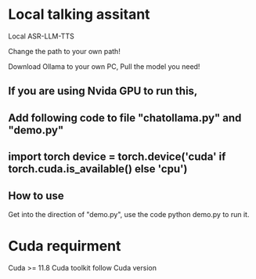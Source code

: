 # Local talking assitant
Local ASR-LLM-TTS

Change the path to your own path!

Download Ollama to your own PC, Pull the model you need!

## If you are using Nvida GPU to run this, 

Add following code to file "chatollama.py" and "demo.py"
--
import torch
device = torch.device('cuda' if torch.cuda.is_available() else 'cpu')
--

## How to use

Get into the direction of "demo.py", use the code python demo.py to run it.

# Cuda requirment

Cuda >= 11.8
Cuda toolkit follow Cuda version

